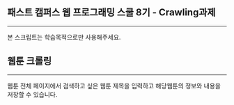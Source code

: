<h2>패스트 캠퍼스 웹 프로그래밍 스쿨 8기 - Crawling과제</h2>
<hr>
본 스크립트는 학습목적으로만 사용해주세요.

<h2>웹툰 크롤링</h2>
<hr>
웹툰 전체 페이지에서 검색하고 싶은 웹툰 제목을 입력하고 해당웹툰의 정보와 내용을 저장할 수 있습니다.
